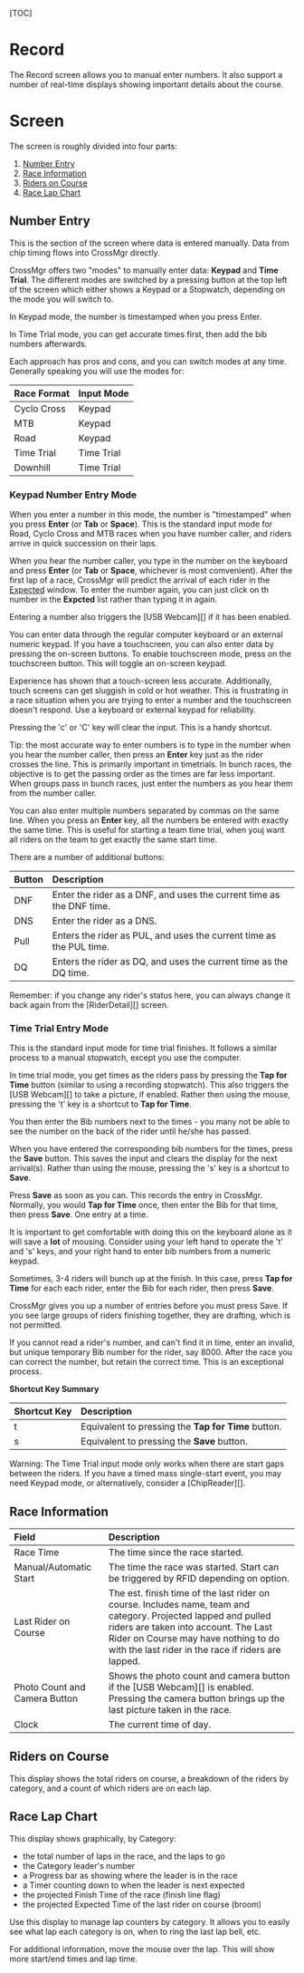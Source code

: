 [TOC]

# Record
The Record screen allows you to manual enter numbers.
It also support a number of real-time displays showing important details about the course.

# Screen
The screen is roughly divided into four parts:

1. [Number Entry](#number-entry)
1. [Race Information](#race-information)
1. [Riders on Course](#riders-on-course)
1. [Race Lap Chart](#race-lap-chart)

## Number Entry

This is the section of the screen where data is entered manually.  Data from chip timing flows into CrossMgr directly.

CrossMgr offers two "modes" to manually enter data: __Keypad__ and __Time Trial__.
The different modes are switched by a pressing button at the top left of the screen which either shows a Keypad or a Stopwatch, depending on the mode you will switch to.

In Keypad mode, the number is timestamped when you press Enter.

In Time Trial mode, you can get accurate times first, then add the bib numbers afterwards.

Each approach has pros and cons, and you can switch modes at any time.  Generally speaking you will use the modes for:

Race Format|Input Mode
:----------|:---------
Cyclo Cross|Keypad
MTB|Keypad
Road|Keypad
Time Trial|Time Trial
Downhill|Time Trial

### Keypad Number Entry Mode

When you enter a number in this mode, the number is "timestamped" when you press __Enter__ (or __Tab__ or __Space__).  This is the standard input mode for Road, Cyclo Cross and MTB races when you have number caller, and riders arrive in quick succession on their laps.

When you hear the number caller, you type in the number on the keyboard and press __Enter__ (or __Tab__ or __Space__, whichever is most comvenient).
After the first lap of a race, CrossMgr will predict the arrival of each rider in the [Expected](MainScreen.html#expected) window.  To enter the number again, you can just click on th number in the __Expcted__ list rather than typing it in again.

Entering a number also triggers the [USB Webcam][] if it has been enabled.

You can enter data through the regular computer keyboard or an external numeric keypad.  If you have a touchscreen, you can also enter data by pressing the on-screen buttons.  To enable touchscreen mode, press on the touchscreen button.  This will toggle an on-screen keypad.

Experience has shown that a touch-screen less accurate.  Additionally, touch screens can get sluggish in cold or hot weather.  This is frustrating in a race situation when you are trying to enter a number and the touchscreen doesn't respond.  Use a keyboard or external keypad for reliability.

Pressing the 'c' or 'C' key will clear the input.  This is a handy shortcut.

Tip: the most accurate way to enter numbers is to type in the number when you hear the number caller, then press an __Enter__ key just as the rider crosses the line.  This is primarily important in timetrials.  In bunch races, the objective is to get the passing order as the times are far less important.  When groups pass in bunch races, just enter the numbers as you hear them from the number caller.

You can also enter multiple numbers separated by commas on the same line.  When you press an __Enter__ key, all the numbers be entered with exactly the same time.  This is useful for starting a team time trial, when youj want all riders on the team to get exactly the same start time.

There are a number of additional buttons:

Button|Description
:-----|:----------
DNF|Enter the rider as a DNF, and uses the current time as the DNF time.
DNS|Enter the rider as a DNS.
Pull|Enters the rider as PUL, and uses the current time as the PUL time.
DQ|Enters the rider as DQ, and uses the current time as the DQ time.

Remember: if you change any rider's status here, you can always change it back again from the [RiderDetail][] screen.

### Time Trial Entry Mode

This is the standard input mode for time trial finishes.  It follows a similar process to a manual stopwatch, except you use the computer.

In time trial mode, you get times as the riders pass by pressing the __Tap for Time__ button (similar to using a recording stopwatch).  This also triggers the [USB Webcam][] to take a picture, if enabled.  Rather then using the mouse, pressing the 't' key is a shortcut to __Tap for Time__.

You then enter the Bib numbers next to the times - you many not be able to see the number on the back of the rider until he/she has passed.

When you have entered the corresponding bib numbers for the times, press the __Save__ button.  This saves the input and clears the display for the next arrival(s).  Rather than using the mouse, pressing the 's' key is a shortcut to __Save__.

Press __Save__ as soon as you can.  This records the entry in CrossMgr.
Normally, you would __Tap for Time__ once, then enter the Bib for that time, then press __Save__.  One entry at a time.

It is important to get comfortable with doing this on the keyboard alone as it will save a __lot__ of mousing.  Consider using your left hand to operate the 't' and 's' keys, and your right hand to enter bib numbers from a numeric keypad.

Sometimes, 3-4 riders will bunch up at the finish.  In this case, press __Tap for Time__ for each each rider, enter the Bib for each rider, then press __Save__.

CrossMgr gives you up a number of entries before you must press Save.  If you see large groups of riders finishing together, they are drafting, which is not permitted.

If you cannot read a rider's number, and can't find it in time, enter an invalid, but unique temporary Bib number for the rider, say 8000.
After the race you can correct the number, but retain the correct time.  This is an exceptional process.

__Shortcut Key Summary__

Shortcut Key|Description
:-------|:----------
t|Equivalent to pressing the __Tap for Time__ button.
s|Equivalent to pressing the __Save__ button.

Warning: The Time Trial input mode only works when there are start gaps between the riders.  If you have a timed mass single-start event, you may need Keypad mode, or alternatively, consider a [ChipReader][].

## Race Information

Field|Description
:----|:----------
Race Time|The time since the race started.
Manual/Automatic Start|The time the race was started.  Start can be triggered by RFID depending on option.
Last Rider on Course|The est. finish time of the last rider on course.  Includes name, team and category.  Projected lapped and pulled riders are taken into account.  The Last Rider on Course may have nothing to do with the last rider in the race if riders are lapped.
Photo Count and Camera Button|Shows the photo count and camera button if the [USB Webcam][] is enabled.  Pressing the camera button brings up the last picture taken in the race.
Clock|The current time of day.

## Riders on Course

This display shows the total riders on course, a breakdown of the riders by category, and a count of which riders are on each lap.

## Race Lap Chart

This display shows graphically, by Category:

* the total number of laps in the race, and the laps to go
* the Category leader's number
* a Progress bar as showing where the leader is in the race
* a Timer counting down to when the leader is next expected
* the projected Finish Time of the race (finish line flag)
* the projected Expected Time of the last rider on course (broom)

Use this display to manage lap counters by category.  It allows you to easily see what lap each category is on, when to ring the last lap bell, etc.

For additional information, move the mouse over the lap.  This will show more start/end times and lap time.
